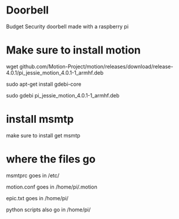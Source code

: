 # Doorbell
Budget Security doorbell made with a raspberry pi

# Make sure to install motion

wget github.com/Motion-Project/motion/releases/download/release-4.0.1/pi_jessie_motion_4.0.1-1_armhf.deb

sudo apt-get install gdebi-core

sudo gdebi pi_jessie_motion_4.0.1-1_armhf.deb

# install msmtp

make sure to install get msmtp

# where the files go

msmtprc goes in /etc/

motion.conf goes in /home/pi/.motion

epic.txt goes in /home/pi/

python scripts also go in /home/pi/
